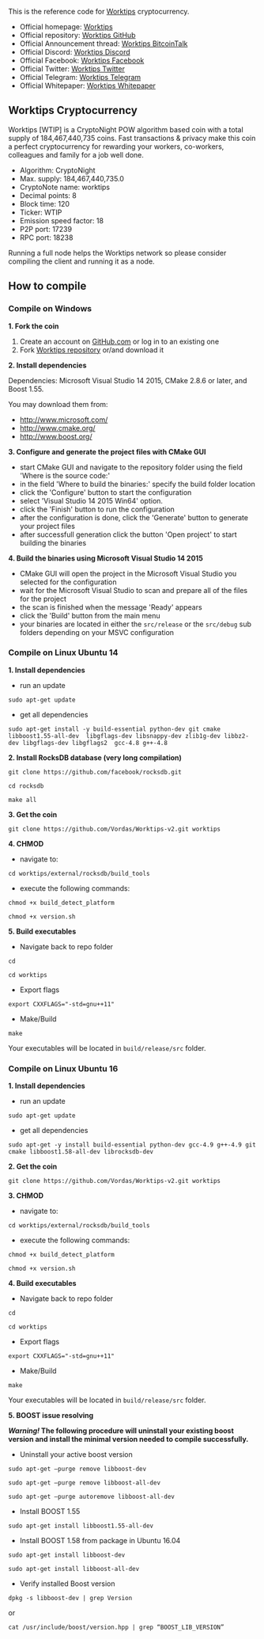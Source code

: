 This is the reference code for [Worktips](https://worktips.info) cryptocurrency.

* Official homepage: [Worktips](http://worktips.info)
* Official repository: [Worktips GitHub](https://github.com/Vordas/Worktips-v2)
* Official Announcement thread: [Worktips BitcoinTalk](https://bitcointalk.org/index.php?topic=3086019.0)
* Official Discord: [Worktips Discord](https://discord.gg/UmZExyz)
* Official Facebook: [Worktips Facebook](https://www.facebook.com/worktipscoin)
* Official Twitter: [Worktips Twitter](https://twitter.com/Worktipscoin)
* Official Telegram: [Worktips Telegram](https://t.me/worktips)
* Official Whitepaper: [Worktips Whitepaper](http://worktips.info/whitepaper_worktips.zip)


## Worktips Cryptocurrency

Worktips [WTIP] is a CryptoNight POW algorithm based coin with a total supply of 184,467,440,735 coins. Fast transactions & privacy make this coin a perfect cryptocurrency for rewarding your workers, co-workers, colleagues and family for a job well done.

- Algorithm: CryptoNight
- Max. supply: 184,467,440,735.0
- CryptoNote name: worktips
- Decimal points: 8
- Block time: 120
- Ticker: WTIP
- Emission speed factor: 18
- P2P port: 17239
- RPC port: 18238

Running a full node helps the Worktips network so please consider compiling the client and running it as a node.


## How to compile


### Compile on Windows

**1. Fork the coin**

1. Create an account on [GitHub.com](github.com) or log in to an existing one
2. Fork [Worktips repository](https://github.com/Vordas/Worktips-v2) or/and download it

**2. Install dependencies**

Dependencies: Microsoft Visual Studio 14 2015, CMake 2.8.6 or later, and Boost 1.55. 

You may download them from:
- http://www.microsoft.com/
- http://www.cmake.org/
- http://www.boost.org/

**3. Configure and generate the project files with CMake GUI**

- start CMake GUI and navigate to the repository folder using the field 'Where is the source code:'
- in the field 'Where to build the binaries:' specify the build folder location
- click the 'Configure' button to start the configuration
- select 'Visual Studio 14 2015 Win64' option.
- click the 'Finish' button to run the configuration
- after the configuration is done, click the 'Generate' button to generate your project files
- after successfull generation click the button 'Open project' to start building the binaries

**4. Build the binaries using Microsoft Visual Studio 14 2015**

- CMake GUI will open the project in the Microsoft Visual Studio you selected for the configuration
- wait for the Microsoft Visual Studio to scan and prepare all of the files for the project
- the scan is finished when the message 'Ready' appears
- click the 'Build' button from the main menu
- your binaries are located in either the `src/release` or the `src/debug` sub folders depending on your MSVC configuration

### Compile on Linux Ubuntu 14

**1. Install dependencies**

- run an update

``
sudo apt-get update
``

- get all dependencies

``
sudo apt-get install -y build-essential python-dev git cmake libboost1.55-all-dev  libgflags-dev libsnappy-dev zlib1g-dev libbz2-dev libgflags-dev libgflags2  gcc-4.8 g++-4.8
``

**2. Install RocksDB database (very long compilation)**

``
git clone https://github.com/facebook/rocksdb.git
``

``
cd rocksdb
``

``
make all
``

**3. Get the coin**

``
git clone https://github.com/Vordas/Worktips-v2.git worktips
``

**4. CHMOD**

- navigate to:

``
cd worktips/external/rocksdb/build_tools
``

- execute the following commands:

``
chmod +x build_detect_platform
``

``
chmod +x version.sh
``

**5. Build executables**

- Navigate back to repo folder 

``
cd
``

``
cd worktips
``

- Export flags

``
export CXXFLAGS="-std=gnu++11"
``

- Make/Build

``
make
``

Your executables will be located in `build/release/src` folder.

### Compile on Linux Ubuntu 16

**1. Install dependencies**

- run an update

``
sudo apt-get update
``

- get all dependencies

``
sudo apt-get -y install build-essential python-dev gcc-4.9 g++-4.9 git cmake libboost1.58-all-dev librocksdb-dev
``

**2. Get the coin**

``
git clone https://github.com/Vordas/Worktips-v2.git worktips
``

**3. CHMOD**

- navigate to:

``
cd worktips/external/rocksdb/build_tools
``

- execute the following commands:

``
chmod +x build_detect_platform
``

``
chmod +x version.sh
``

**4. Build executables**

- Navigate back to repo folder 

``
cd
``

``
cd worktips
``

- Export flags

``
export CXXFLAGS="-std=gnu++11"
``

- Make/Build

``
make
``

Your executables will be located in `build/release/src` folder.


**5. BOOST issue resolving**

**_Warning!_ The following procedure will uninstall your existing boost version and install the minimal version needed to compile successfully.**

- Uninstall your active boost version 

``
sudo apt-get –purge remove libboost-dev
``

``
sudo apt-get –purge remove libboost-all-dev
``

``
sudo apt-get –purge autoremove libboost-all-dev
``

- Install BOOST 1.55

``
sudo apt-get install libboost1.55-all-dev
``

- Install BOOST 1.58 from package in Ubuntu 16.04

``
sudo apt-get install libboost-dev
``

``
sudo apt-get install libboost-all-dev
``

- Verify installed Boost version

``
dpkg -s libboost-dev | grep Version
``

or


``
cat /usr/include/boost/version.hpp | grep “BOOST_LIB_VERSION”
``
